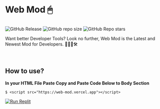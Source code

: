 # Web Mod 🖱
<br>
<img alt="GitHub Release" src="https://img.shields.io/github/v/release/SandwichOriginal/Web-Mod">
<img alt="GitHub repo size" src="https://img.shields.io/github/repo-size/SandwichOriginal/Web-Mod">
<img alt="GitHub Repo stars" src="https://img.shields.io/github/stars/SandwichOriginal/Web-Mod">
<br>

Want better Developer Tools? Look no further, Web Mod is the Latest and Newest Mod for Developers. 👨🏻‍💻🛠

<br>

## How to use?

**In your HTML File Paste Copy and Paste Code Below to Body Section**
```
$ <script src="https://web-mod.vercel.app"></script>
```

[![Run Replit](https://binbashbanana.github.io/deploy-buttons/buttons/remade/replit.svg)](https://replit.com/github/Parcoil/nativegames.net)
